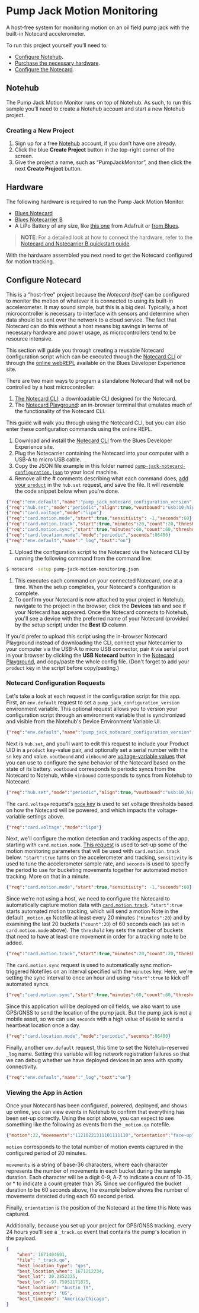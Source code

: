 # Pump Jack Motion Monitoring

A host-free system for monitoring motion on an oil field pump jack with the built-in Notecard accelerometer.

To run this project yourself you’ll need to:

* [Configure Notehub](#notehub).
* [Purchase the necessary hardware](#hardware).
* [Configure the Notecard](#configure-notecard).

## Notehub

The Pump Jack Motion Monitor runs on top of Notehub. As such, to run this sample you’ll need to create a Notehub account and start a new Notehub project.

### Creating a New Project

1. Sign up for a free [Notehub](https://notehub.io) account, if you don’t have one already.
1. Click the blue **Create Project** button in the top-right corner of the screen.
1. Give the project a name, such as “PumpJackMonitor”, and then click the next **Create Project** button.

## Hardware

The following hardware is required to run the Pump Jack Motion Monitor.

* [Blues Notecard](https://shop.blues.io/collections/notecard)
* [Blues Notecarrier B](https://shop.blues.io/products/carr-b)
* A LiPo Battery of any size, like [this one](https://www.adafruit.com/product/328) from Adafruit or [from Blues](https://shop.blues.io/collections/accessories).

> **NOTE**: For a detailed look at how to connect the hardware, refer to the
[Notecard and Notecarrier B quickstart guide](https://dev.blues.io/quickstart/notecard-quickstart/notecard-and-notecarrier-b/).

With the hardware assembled you next need to get the Notecard configured for motion tracking.

## Configure Notecard

This is a "host-free" project because the _Notecard itself_ can be configured to monitor the motion of whatever it is connected to using its built-in accelerometer. It may sound simple, but this is a big deal. Typically, a host microcontroller is necessary to interface with sensors and
determine when data should be sent over the network to a cloud service. The fact that Notecard can do this without a host means big savings in terms of necessary hardware and power usage, as microcontrollers tend to be resource intensive.

This section will guide you through creating a reusable Notecard configuration script which can be executed through the [Notecard CLI](https://dev.blues.io/tools-and-sdks/notecard-cli/) or through the [online webREPL](https://dev.blues.io/notecard-playground/) available on the Blues Developer Experience site.

There are two main ways to program a standalone Notecard that will not be controlled by a host microcontroller:
1. [The Notecard CLI](https://dev.blues.io/tools-and-sdks/notecard-cli/): a downloadable CLI designed for the Notecard.
2. The [Notecard Playground](https://dev.blues.io/notecard-playground/): an in-browser terminal that emulates much of the functionality of the Notecard CLI.

This guide will walk you through using the Notecard CLI, but you can also enter these configuration commands using the online REPL.

1. Download and install the [Notecard CLI](https://dev.blues.io/tools-and-sdks/notecard-cli/#installation) from the Blues Developer Experience site.
1. Plug the Notecarrier containing the Notecard into your computer with a USB-A to micro USB cable.
1. Copy the JSON file example in this folder named [`pump-jack-notecard-configuration.json`](./configuration/pump-jack-notecard-configuration.json) to your local machine.
1. Remove all the # comments describing what each command does, [add your `product`](https://dev.blues.io/notehub/notehub-walkthrough/#finding-a-productuid) in the `hub.set` request, and save the file. It will resemble the code snippet below when you're done.
```json
{"req":"env.default","name":"pump_jack_notecard_configuration_version","text":"1.0.0"}
{"req":"hub.set","mode":"periodic","align":true,"voutbound":"usb:10;high:180;normal:180; low:360; dead:0","vinbound":"usb:10;high:360;normal:720;low:1440;dead:0"}
{"req":"card.voltage","mode":"lipo"}
{"req":"card.motion.mode","start":true,"sensitivity": -1,"seconds":60}
{"req":"card.motion.track","start":true,"minutes":20,"count":20,"threshold":1}
{"req":"card.motion.sync","start":true,"minutes":60,"count":60,"threshold":1}
{"req":"card.location.mode","mode":"periodic","seconds":86400}
{"req":"env.default","name":"_log","text":"on"}
```
1. Upload the configuration script to the Notecard via the Notecard CLI by running the following command from the command line:
```bash
$ notecard -setup pump-jack-motion-monitoring.json
```
1. This executes each command on your connected Notecard, one at a time. When the setup completes, your Notecard's configuration is complete.
1. To confirm your Notecard is now attached to your project in Notehub, navigate to the project in the browser, click the **Devices** tab and see if your Notecard has appeared. Once the Notecard connects to Notehub, you'll see a device with the preferred name of your Notecard (provided by the setup script) under the **Best ID** column.

If you'd prefer to upload this script using the in-browser Notecard Playground instead of downloading the CLI, connect your Notecarrier to your computer via the USB-A to micro USB connector, pair it via serial port in your browser by clicking the **USB Notecard** button in the [Notecard Playground](https://dev.blues.io/notecard-playground/), and copy/paste the whole config file. (Don't forget to add your `product` key in the script before copy/pasting.)

### Notecard Configuration Requests

Let's take a look at each request in the configuration script for this app. First, an `env.default` request to set a `pump_jack_configuration_version` environment variable. This optional request allows you to version your configuration script through an environment variable that is synchronized and visible from the Notehub's Device Environment Variable UI.

```json
{"req":"env.default","name":"pump_jack_notecard_configuration_version","text":"1.0.0"}
```

Next is `hub.set`, and you'll want to edit this request to include your Product UID in a `product` key-value pair, and optionally set a serial number with the `sn` key and value. `voutbound` and `vinbound` are [voltage-variable values](https://dev.blues.io/notecard/notecard-walkthrough/low-power-design/#modem-power-management) that you can use to configure the sync behavior of the Notecard based on the state of its battery. `voutbound` corresponds to periodic syncs from the Notecard to Notehub, while `vinbound` corresponds to syncs from Notehub to Notecard.

```json
{"req":"hub.set","mode":"periodic","align":true,"voutbound":"usb:10;high:180;normal:180; low:360; dead:0","vinbound":"usb:10;high:360;normal:720;low:1440;dead:0"}
```

The `card.voltage` request's [`mode` key](https://dev.blues.io/reference/notecard-api/card-requests/#card-voltage) is used to set voltage thresholds based on how the Notecard will be powered, and which impacts the voltage-variable settings above.

```json
{"req":"card.voltage","mode":"lipo"}
```

Next, we'll configure the motion detection and tracking aspects of the app, starting with `card.motion.mode`. [This request](https://dev.blues.io/reference/notecard-api/card-requests/#card-motion-mode) is used to set-up some of the motion monitoring parameters that will be used with `card.motion.track` below. `"start":true` turns on the accelerometer and tracking, `sensitivity` is used to tune the accelerometer sample rate, and `seconds` is used to specify the period to use for bucketing movements together for automated motion tracking. More on that in a minute.

```json
{"req":"card.motion.mode","start":true,"sensitivity": -1,"seconds":60}
```

Since we're not using a host, we need to configure the Notecard to automatically capture motion data with [`card.motion.track`](https://dev.blues.io/reference/notecard-api/card-requests/#card-motion-track). `"start":true` starts automated motion tracking, which will send a motion Note in the default `_motion.qo` Notefile at least every 20 minutes (`"minutes":20`) and by examining the last 20 buckets (`"count":20`) of 60 seconds each (as set in `card.motion.mode` above). The `threshold` key sets the number of buckets that need to have at least one movement in order for a tracking note to be added.

```json
{"req":"card.motion.track","start":true,"minutes":20,"count":20,"threshold":1}
```

The `card.motion.sync` request is used to automatically sync motion-triggered Notefiles on an interval specified with the `minutes` key. Here, we're setting the sync interval to once an hour and using `"start":true` to kick off automated syncs.

```json
{"req":"card.motion.sync","start":true,"minutes":60,"count":60,"threshold":1}
```

Since this application will be deployed on oil fields, we also want to use GPS/GNSS to send the location of the pump jack. But the pump jack is not a mobile asset, so we can use `seconds` with a high value of `86400` to send a heartbeat location once a day.

```json
{"req":"card.location.mode","mode":"periodic","seconds":86400}
```

Finally, another `env.default` request, this time to set the Notehub-reserved `_log` name. Setting this variable will log network registration failures so that we can debug whether we have deployed devices in an area with spotty connectivity.

```json
{"req":"env.default","name":"_log","text":"on"}
```

### Viewing the App in Action

Once your Notecard has been configured, powered, deployed, and shows up online, you can view events in Notehub to confirm that everything has been set-up correctly. Using the script above, you can expect to see something like the following as events from the `_motion.qo` notefile.

```json
{"motion":22,"movements":"11210221311101111110","orientation":"face-up","temperature":20.75,"voltage":5.0401675203170188}
```

`motion` corresponds to the total number of motion events captured in the configured period of 20 minutes.

`movements` is a string of base-36 characters, where each character represents the number of movements in each bucket during the sample duration. Each character will be a digit 0-9, A-Z to indicate a count of 10-35, or * to indicate a count greater than 35. Since we configured the bucket duration to be 60 seconds above, the example below shows the number of movements detected during each 60 second period.

Finally, `orientation` is the position of the Notecard at the time this Note was captured.

Additionally, because you set up your project for GPS/GNSS tracking, every 24 hours you'll see a `_track.qo` event that contains the pump's location in the payload.

```json
{
    "when": 1671404601,
    "file": "_track.qo",
    "best_location_type": "gps",
    "best_location_when": 1671212234,
    "best_lat": 30.2852325,
    "best_lon": -97.75951171875,
    "best_location": "Austin TX",
    "best_country": "US",
    "best_timezone": "America/Chicago",
}
```
